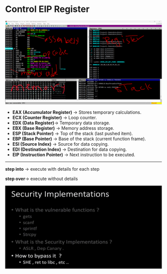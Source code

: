 # Control EIP Register

![2025-03-02 12\_27\_14-.png](<../../../.gitbook/assets/2025 03 02_12_27_14 .png>)

* **EAX (Accumulator Register)** → Stores temporary calculations.
* **ECX (Counter Register)** → Loop counter.
* **EDX (Data Register)**→ Temporary data storage.
* **EBX (Base Register)** → Memory address storage.
* **ESP (Stack Pointer)** → Top of the stack (last pushed item).
* **EBP (Base Pointer)** → Base of the stack (current function frame).
* **ESI (Source Index)** → Source for data copying.
* **EDI (Destination Index)** → Destination for data copying.
* **EIP (Instruction Pointer)** → Next instruction to be executed.

***

**step into** → execute with details for each step

**step over**→ execute without details

![image.png](<../../../.gitbook/assets/image (3) (1) (1) (1) (1).png>)
